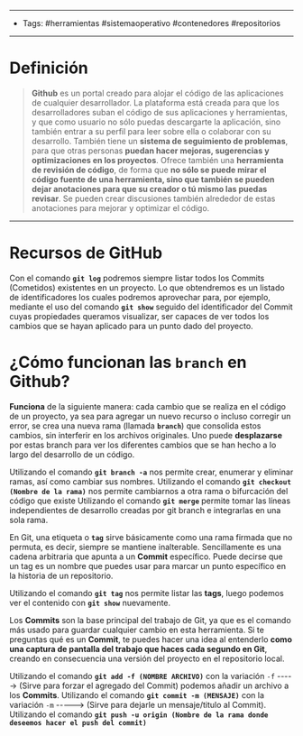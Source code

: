 -------
- Tags: #herramientas #sistemaoperativo #contenedores #repositorios
-------
# Definición

> **Github** es un portal creado para alojar el código de las aplicaciones de cualquier desarrollador. La plataforma está creada para que los desarrolladores suban el código de sus aplicaciones y herramientas, y que como usuario no sólo puedas descargarte la aplicación, sino también entrar a su perfil para leer sobre ella o colaborar con su desarrollo.
> También tiene un **sistema de seguimiento de problemas**, para que otras personas **puedan hacer mejoras, sugerencias y optimizaciones en los proyectos**. Ofrece también una **herramienta de revisión de código**, de forma que **no sólo se puede mirar el código fuente de una herramienta, sino que también se pueden dejar anotaciones para que su creador o tú mismo las puedas revisar**. Se pueden crear discusiones también alrededor de estas anotaciones para mejorar y optimizar el código.

----
# Recursos de GitHub

Con el comando **``git log``** podremos siempre listar todos los Commits (Cometidos) existentes en un proyecto. Lo que obtendremos es un listado de identificadores los cuales podremos aprovechar para, por ejemplo, mediante el uso del comando **``git show``** seguido del identificador del Commit cuyas propiedades queramos visualizar, ser capaces de ver todos los cambios que se hayan aplicado para un punto dado del proyecto.
# ¿Cómo funcionan las ``branch`` en Github?

**Funciona** de la siguiente manera: cada cambio que se realiza en el código de un proyecto, ya sea para agregar un nuevo recurso o incluso corregir un error, se crea una nueva rama (llamada **``branch``**) que consolida estos cambios, sin interferir en los archivos originales.
Uno puede **desplazarse** por estas branch para ver los diferentes cambios que se han hecho a lo largo del desarrollo de un código.

Utilizando el comando **``git branch -a``** nos permite crear, enumerar y eliminar ramas, así como cambiar sus nombres.
Utilizando el comando **``git checkout (Nombre de la rama)``** nos permite cambiarnos a otra rama o bifurcación del código que existe
Utilizando el comando **``git merge``** permite tomar las líneas independientes de desarrollo creadas por git branch e integrarlas en una sola rama. 

En Git, una etiqueta o **``tag``** sirve básicamente como una rama firmada que no permuta, es decir, siempre se mantiene inalterable. Sencillamente es una cadena arbitraria que apunta a un **Commit** específico. Puede decirse que un tag es un nombre que puedes usar para marcar un punto específico en la historia de un repositorio.

Utilizando el comando **``git tag``** nos permite listar las **tags**, luego podemos ver el contenido con **``git show``** nuevamente.

Los **Commits** son la base principal del trabajo de Git, ya que es el comando más usado para guardar cualquier cambio en esta herramienta. Si te preguntas qué es un **Commit**, te puedes hacer una idea al entenderlo **como una captura de pantalla del trabajo que haces cada segundo en Git**, creando en consecuencia una versión del proyecto en el repositorio local.

Utilizando el comando **``git add -f (NOMBRE ARCHIVO)``** con la variación ``-f``  -----> (Sirve para forzar el agregado del Commit) podemos añadir un archivo a los **Commits**.
Utilizando el comando **``git commit -m (MENSAJE)``** con la variación ``-m``  -----> (Sirve para dejarle un mensaje/titulo al Commit).
Utilizando el comando **``git push -u origin (Nombre de la rama donde deseemos hacer el push del commit)``**


